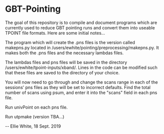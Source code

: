 # GBT-Pointing

The goal of this repository is to compile and document programs which are currently used to reduce GBT pointing runs and convert them into useable TPOINT file formats. Here are some initial notes...

The program which will create the .pns files is the version called makepns.py located in /users/ewhite/pointing/preprocessing/makepns.py. It makes both the .pns files and the necessary lambdas files. 

The lambdas files and pns files will be saved in the directory /users/ewhite/tpoint-inputs/xband/. Lines in the code can be modified such that these files are saved to the directory of your choice. 

You will now need to go through and change the scans range in each of the sessions' pns files as they will be set to incorrect defaults. Find the total number of scans using psum, and enter it into the "scans" field in each pns file. 

Run univPoint on each pns file. 

Run utpmake (version TBA...)

-- Ellie White, 18 Sept. 2019
